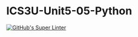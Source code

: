 # ICS3U-Unit5-05-Python

[![GitHub's Super Linter](https://github.com/trent-hodgins-01/ICS3U-Unit5-05-Python/workflows/GitHub's%20Super%20Linter/badge.svg)](https://github.com/trent-hodgins-01/ICS3U-Unit5-05-Python/actions)
